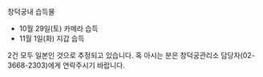 창덕궁내 습득물
- 10월 29일(토) 카메라 습득
- 11월 1일(화) 지갑 습득

2건 모두 일본인 것으로 추정되고 있습니다. 혹 아시는 분은 창덕궁관리소 담당자(02-3668-2303)에게 연락주시기 바랍니다.